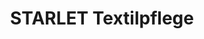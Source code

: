 ---
title: "STARLET Textilpflege"
url: /frankfurt-am-main/starlet-textilpflege-moerfelder-landstrasse/
shop: Wäscherei
---